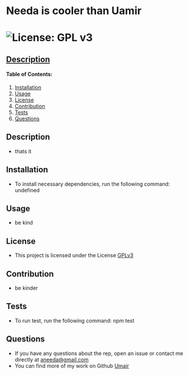 # Needa is cooler than Uamir  

# ![License: GPL v3](https://img.shields.io/badge/License-GPLv3-yellow.svg)

## [Description](#description)

#### Table of Contents:
1. [Installation](#installation)
2. [Usage](#usage)
3. [License](#license)
4. [Contribution](#contributions)
5. [Tests](#test)
6. [Questions](#questions)

## Description
* thats it
## Installation
* To install necessary dependencies, run the following command: undefined
## Usage 
* be kind
## License
* This project is licensed under the License 
 [GPLv3](https://www.gnu.org/licenses/gpl-3.0) 
## Contribution
* be kinder
## Tests
* To run test, run the following command: npm test

## Questions
* If you have any questions about the rep, open an issue or contact me directly at <aneeda@gmail.com></a>
* You can find more of my work on Github [Umair](http://github.com/Umair)